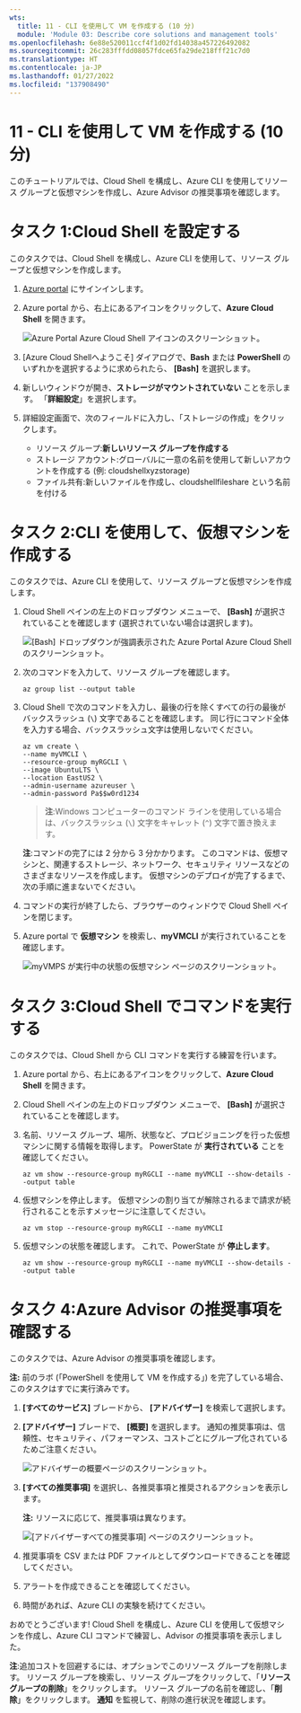 ```yaml
---
wts:
  title: 11 - CLI を使用して VM を作成する (10 分)
  module: 'Module 03: Describe core solutions and management tools'
ms.openlocfilehash: 6e88e520011ccf4f1d02fd14038a457226492082
ms.sourcegitcommit: 26c283fffdd08057fdce65fa29de218fff21c7d0
ms.translationtype: HT
ms.contentlocale: ja-JP
ms.lasthandoff: 01/27/2022
ms.locfileid: "137908490"
---
```

# <a name="11---create-a-vm-with-the-cli-10-min"></a>11 - CLI を使用して VM を作成する (10 分)

このチュートリアルでは、Cloud Shell を構成し、Azure CLI を使用してリソース グループと仮想マシンを作成し、Azure Advisor の推奨事項を確認します。 

# <a name="task-1-configure-the-cloud-shell"></a>タスク 1:Cloud Shell を設定する 

このタスクでは、Cloud Shell を構成し、Azure CLI を使用して、リソース グループと仮想マシンを作成します。  

1. [Azure portal](https://portal.azure.com) にサインインします。

2. Azure portal から、右上にあるアイコンをクリックして、**Azure Cloud Shell** を開きます。

    ![Azure Portal Azure Cloud Shell アイコンのスクリーンショット。](../images/1002.png)
   
3. [Azure Cloud Shellへようこそ] ダイアログで、**Bash** または **PowerShell** のいずれかを選択するように求められたら、 **[Bash]** を選択します。 

4. 新しいウィンドウが開き、**ストレージがマウントされていない** ことを示します。 「**詳細設定**」を選択します。

5. 詳細設定画面で、次のフィールドに入力し、「ストレージの作成」をクリックします。
    - リソース グループ:**新しいリソース グループを作成する**
    - ストレージ アカウント:グローバルに一意の名前を使用して新しいアカウントを作成する (例: cloudshellxyzstorage)
    - ファイル共有:新しいファイルを作成し、cloudshellfileshare という名前を付ける


# <a name="task-2-use-cli-to-create-a-virtual-machine"></a>タスク 2:CLI を使用して、仮想マシンを作成する

このタスクでは、Azure CLI を使用して、リソース グループと仮想マシンを作成します。

1. Cloud Shell ペインの左上のドロップダウン メニューで、 **[Bash]** が選択されていることを確認します (選択されていない場合は選択します)。

    ![[Bash] ドロップダウンが強調表示された Azure Portal Azure Cloud Shell のスクリーンショット。](../images/1002a.png)


2. 次のコマンドを入力して、リソース グループを確認します。

    ```cli
    az group list --output table
    ```

4. Cloud Shell で次のコマンドを入力し、最後の行を除くすべての行の最後がバックスラッシュ (`\`) 文字であることを確認します。 同じ行にコマンド全体を入力する場合、バックスラッシュ文字は使用しないでください。 

    ```cli
    az vm create \
    --name myVMCLI \
    --resource-group myRGCLI \
    --image UbuntuLTS \
    --location EastUS2 \
    --admin-username azureuser \
    --admin-password Pa$$w0rd1234
    ```

    >**注**:Windows コンピューターのコマンド ラインを使用している場合は、バックスラッシュ (`\`) 文字をキャレット (`^`) 文字で置き換えます。

    **注**:コマンドの完了には 2 分から 3 分かかります。 このコマンドは、仮想マシンと、関連するストレージ、ネットワーク、セキュリティ リソースなどのさまざまなリソースを作成します。 仮想マシンのデプロイが完了するまで、次の手順に進まないでください。 

5. コマンドの実行が終了したら、ブラウザーのウィンドウで Cloud Shell ペインを閉じます。

6. Azure portal で **仮想マシン** を検索し、**myVMCLI** が実行されていることを確認します。

    ![myVMPS が実行中の状態の仮想マシン ページのスクリーンショット。](../images/1101.png)


# <a name="task-3-execute-commands-in-the-cloud-shell"></a>タスク 3:Cloud Shell でコマンドを実行する

このタスクでは、Cloud Shell から CLI コマンドを実行する練習を行います。 

1. Azure portal から、右上にあるアイコンをクリックして、**Azure Cloud Shell** を開きます。

2. Cloud Shell ペインの左上のドロップダウン メニューで、 **[Bash]** が選択されていることを確認します。

3. 名前、リソース グループ、場所、状態など、プロビジョニングを行った仮想マシンに関する情報を取得します。 PowerState が **実行されている** ことを確認してください。

    ```cli
    az vm show --resource-group myRGCLI --name myVMCLI --show-details --output table 
    ```

4. 仮想マシンを停止します。 仮想マシンの割り当てが解除されるまで請求が続行されることを示すメッセージに注意してください。 

    ```cli
    az vm stop --resource-group myRGCLI --name myVMCLI
    ```

5. 仮想マシンの状態を確認します。 これで、PowerState が **停止します**。

    ```cli
    az vm show --resource-group myRGCLI --name myVMCLI --show-details --output table 
    ```

# <a name="task-4-review-azure-advisor-recommendations"></a>タスク 4:Azure Advisor の推奨事項を確認する

このタスクでは、Azure Advisor の推奨事項を確認します。

   **注:**  前のラボ (「PowerShell を使用して VM を作成する」) を完了している場合、このタスクはすでに実行済みです。 

1. **[すべてのサービス]** ブレードから、 **[アドバイザー]** を検索して選択します。 

2. **[アドバイザー]** ブレードで、 **[概要]** を選択します。 通知の推奨事項は、信頼性、セキュリティ、パフォーマンス、コストごとにグループ化されているためご注意ください。 

    ![アドバイザーの概要ページのスクリーンショット。 ](../images/1103.png)

3. **[すべての推奨事項]** を選択し、各推奨事項と推奨されるアクションを表示します。 

    **注:**  リソースに応じて、推奨事項は異なります。 

    ![[アドバイザーすべての推奨事項] ページのスクリーンショット。 ](../images/1104.png)

4. 推奨事項を CSV または PDF ファイルとしてダウンロードできることを確認してください。 

5. アラートを作成できることを確認してください。 

6. 時間があれば、Azure CLI の実験を続けてください。 

おめでとうございます! Cloud Shell を構成し、Azure CLI を使用して仮想マシンを作成し、Azure CLI コマンドで練習し、Advisor の推奨事項を表示しました。

**注**:追加コストを回避するには、オプションでこのリソース グループを削除します。 リソース グループを検索し、リソース グループをクリックして、「**リソース グループの削除**」をクリックします。 リソース グループの名前を確認し、「**削除**」をクリックします。 **通知** を監視して、削除の進行状況を確認します。
